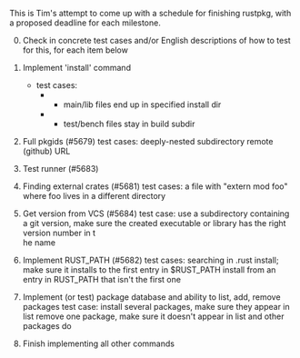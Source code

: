 This is Tim's attempt to come up with a schedule for finishing rustpkg, with a proposed deadline for each milestone.

0. Check in concrete test cases and/or English descriptions of how to test for this, for each item below

1. Implement 'install' command
      * test cases:
        * * main/lib files end up in specified install dir
      	* * test/bench files stay in build	subdir

2. Full	pkgids (#5679)
      test cases: deeply-nested	subdirectory
      	      	  remote (github) URL

3. Test	runner (#5683)

4. Finding external crates (#5681)
      test cases: a file with "extern mod foo" where foo lives in a different directory

5. Get version from VCS (#5684)
      test case: use a subdirectory containing a git version, make sure the created executable or library has the right version number in t\
he name

6. Implement RUST_PATH (#5682)
      test cases: searching in .rust
      	      	  install; make	sure it	installs to the	first entry in $RUST_PATH
      	      	  install from an entry	in RUST_PATH that isn't	the first one

7. Implement (or test) package database	and ability to list, add, remove packages
      test case: install several packages, make	sure they appear in list
      	      	 remove	one package, make sure it doesn't appear in list and other packages do

8. Finish implementing all other commands
